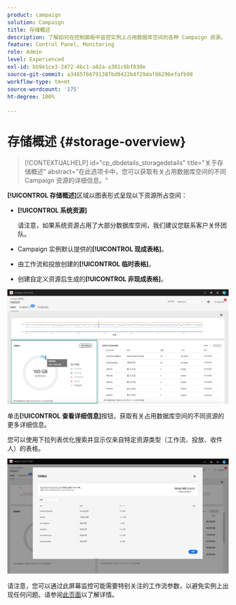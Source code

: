 ```yaml
---
product: campaign
solution: Campaign
title: 存储概述
description: 了解如何在控制面板中监控实例上占用数据库空间的各种 Campaign 资源。
feature: Control Panel, Monitoring
role: Admin
level: Experienced
exl-id: bb9e1ce3-2472-4bc1-a82a-a301c6bf830e
source-git-commit: a3485766791387bd9422b4f29daf86296efafb98
workflow-type: tm+mt
source-wordcount: '175'
ht-degree: 100%

---
```


# 存储概述 {#storage-overview}

>[!CONTEXTUALHELP]
>id="cp_dbdetails_storagedetails"
>title="关于存储概述"
>abstract="在此选项卡中，您可以获取有关占用数据库空间的不同 Campaign 资源的详细信息。"

**[!UICONTROL 存储概述]**&#x200B;区域以图表形式呈现以下资源所占空间：

* **[!UICONTROL 系统资源]**

  请注意，如果系统资源占用了大部分数据库空间，我们建议您联系客户关怀团队。

* Campaign 实例默认提供的&#x200B;**[!UICONTROL 现成表格]**。
* 由工作流和投放创建的&#x200B;**[!UICONTROL 临时表格]**。
* 创建自定义资源后生成的&#x200B;**[!UICONTROL 非现成表格]**。

![](assets/database-storage-overview.png)

单击&#x200B;**[!UICONTROL 查看详细信息]**&#x200B;按钮，获取有关占用数据库空间的不同资源的更多详细信息。

您可以使用下拉列表优化搜索并显示仅来自特定资源类型（工作流、投放、收件人）的表格。

![](assets/database-storage-details.png)

请注意，您可以通过此屏幕监控可能需要特别关注的工作流参数，以避免实例上出现任何问题。请参阅[此页面](workflow-monitoring.md)以了解详情。
